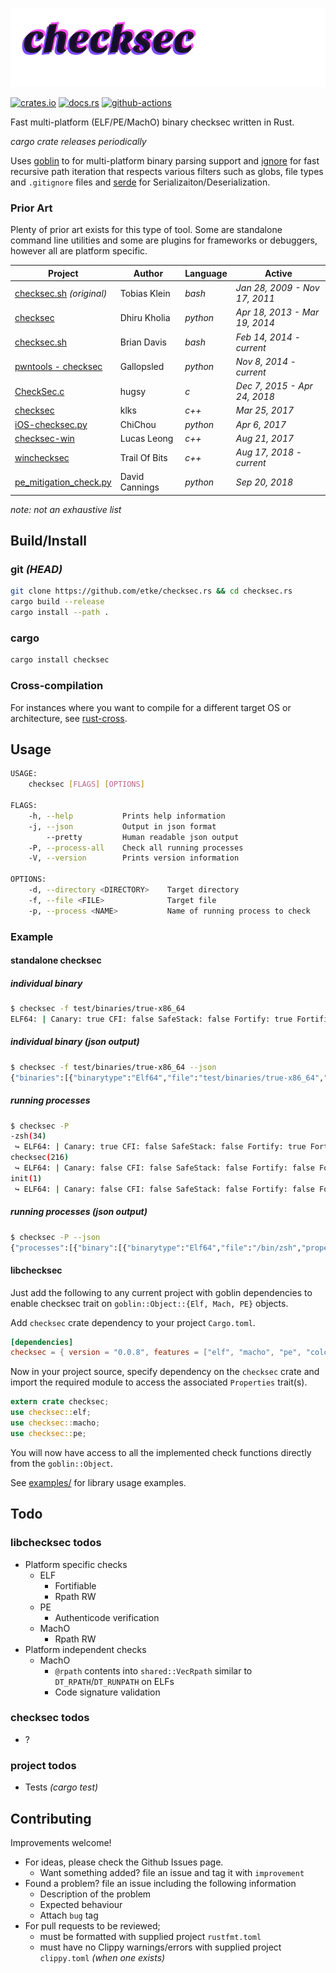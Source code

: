 ![checksec.rs](./resources/checksec.svg)

[![crates.io](https://img.shields.io/crates/v/checksec.svg)](https://crates.io/crates/checksec) [![docs.rs](https://docs.rs/checksec/badge.svg)](https://docs.rs/checksec) [![github-actions](https://github.com/etke/checksec.rs/workflows/github%20actions/badge.svg?branch=master)](https://github.com/etke/checksec.rs/actions)

Fast multi-platform (ELF/PE/MachO) binary checksec written in Rust.

*cargo crate releases periodically*

Uses [goblin](https://docs.rs/goblin) to for multi-platform binary parsing support and [ignore](https://docs.rs/ignore) for fast recursive path iteration that respects various filters such as globs, file types and `.gitignore` files and [serde](https://docs.rs/serde) for Serializaiton/Deserialization.

### Prior Art

Plenty of prior art exists for this type of tool. Some are standalone command line utilities and some are plugins for frameworks or debuggers, however all are platform specific.

Project | Author | Language | Active
--- | --- |--- | ---
[checksec.sh](http://trapkit.de/tools/checksec.html) *(original)*| Tobias Klein | _bash_ | *Jan 28, 2009 - Nov 17, 2011*
[checksec](https://github.com/kholia/checksec) | Dhiru Kholia | _python_ | *Apr 18, 2013 - Mar 19, 2014*
[checksec.sh](https://github.com/slimm609/checksec.sh) | Brian Davis | _bash_ | *Feb 14, 2014 - current*
[pwntools - checksec](https://github.com/Gallopsled/pwntools/blob/26598f3da61677da6254daf25f699bda6635d803/pwnlib/elf/elf.py#L1734) | Gallopsled | _python_ | *Nov 8, 2014 - current*
[CheckSec.c](https://github.com/hugsy/stuff/blob/master/CheckSec.c)| hugsy | _c_ | *Dec 7, 2015 - Apr 24, 2018*
[checksec](https://github.com/klks/checksec) | klks | _c++_ | *Mar 25, 2017*
[iOS-checksec.py](https://gist.github.com/ChiChou/15f0772db25343be0bb7072f15992a4e) | ChiChou | _python_ | *Apr 6, 2017*
[checksec-win](https://github.com/wmliang/checksec-win) | Lucas Leong | _c++_ | *Aug 21, 2017*
[winchecksec](https://github.com/trailofbits/winchecksec) | Trail Of Bits | _c++_ | *Aug 17, 2018 - current*
[pe_mitigation_check.py](https://gist.github.com/edeca/d123c5eb2ce541f36ab245da544d80cd) | David Cannings | _python_ | *Sep 20, 2018*

*note: not an exhaustive list*

## Build/Install

### git *(HEAD)*

```sh
git clone https://github.com/etke/checksec.rs && cd checksec.rs
cargo build --release
cargo install --path .
```

### cargo

```sh
cargo install checksec
```

### Cross-compilation

For instances where you want to compile for a different target OS or architecture, see [rust-cross](https://github.com/japaric/rust-cross).

## Usage

```sh
USAGE:
    checksec [FLAGS] [OPTIONS]

FLAGS:
    -h, --help           Prints help information
    -j, --json           Output in json format
        --pretty         Human readable json output
    -P, --process-all    Check all running processes
    -V, --version        Prints version information

OPTIONS:
    -d, --directory <DIRECTORY>    Target directory
    -f, --file <FILE>              Target file
    -p, --process <NAME>           Name of running process to check
```

### Example

#### standalone checksec

##### individual binary

```sh
$ checksec -f test/binaries/true-x86_64
ELF64: | Canary: true CFI: false SafeStack: false Fortify: true Fortified: 2 NX: true PIE: None Relro: Partial RPATH: None RUNPATH: None | File: test/binaries/true-x86_64
```

##### individual binary (json output)

```sh
$ checksec -f test/binaries/true-x86_64 --json
{"binaries":[{"binarytype":"Elf64","file":"test/binaries/true-x86_64","properties":{"Elf":{"canary":true,"clang_cfi":false,"clang_safestack":false,"fortified":2,"fortify":true,"nx":true,"pie":"None","relro":"Partial","rpath":{"paths":["None"]},"runpath":{"paths":["None"]}}}}]}
```

##### running processes

```sh
$ checksec -P
-zsh(34)
 ↪ ELF64: | Canary: true CFI: false SafeStack: false Fortify: true Fortified: 8 NX: true PIE: Full Relro: Full RPATH: None RUNPATH: None | File: /bin/zsh
checksec(216)
 ↪ ELF64: | Canary: false CFI: false SafeStack: false Fortify: false Fortified: 0 NX: true PIE: Full Relro: Full RPATH: None RUNPATH: None | File: /home/etke/.cargo/bin/checksec
init(1)
 ↪ ELF64: | Canary: false CFI: false SafeStack: false Fortify: false Fortified: 0 NX: true PIE: None Relro: Partial RPATH: None RUNPATH: None | File: /init
```

##### running processes (json output)

```sh
$ checksec -P --json
{"processes":[{"binary":[{"binarytype":"Elf64","file":"/bin/zsh","properties":{"Elf":{"canary":true,"clang_cfi":false,"clang_safestack":false,"fortified":8,"fortify":true,"nx":true,"pie":"PIE","relro":"Full","rpath":{"paths":["None"]},"runpath":{"paths":["None"]}}}}],"pid":34},{"binary":[{"binarytype":"Elf64","file":"/init","properties":{"Elf":{"canary":false,"clang_cfi":false,"clang_safestack":false,"fortified":0,"fortify":false,"nx":true,"pie":"None","relro":"Partial","rpath":{"paths":["None"]},"runpath":{"paths":["None"]}}}}],"pid":1},{"binary":[{"binarytype":"Elf64","file":"/home/etke/.cargo/bin/checksec","properties":{"Elf":{"canary":false,"clang_cfi":false,"clang_safestack":false,"fortified":0,"fortify":false,"nx":true,"pie":"PIE","relro":"Full","rpath":{"paths":["None"]},"runpath":{"paths":["None"]}}}}],"pid":232}]}
```

#### libchecksec

Just add the following to any current project with goblin dependencies to enable checksec trait on `goblin::Object::{Elf, Mach, PE}` objects.

Add `checksec` crate dependency to your project `Cargo.toml`.

```toml
[dependencies]
checksec = { version = "0.0.8", features = ["elf", "macho", "pe", "color"] }
```

Now in your project source, specify dependency on the `checksec` crate and import the required module to access the associated `Properties` trait(s).

```rust
extern crate checksec;
use checksec::elf;
use checksec::macho;
use checksec::pe;
```

You will now have access to all the implemented check functions directly from the `goblin::Object`.

See [examples/](https://github.com/etke/checksec.rs/tree/master/examples) for library usage examples.

## Todo

### libchecksec todos

* Platform specific checks
  * ELF
    * Fortifiable
    * Rpath RW
  * PE
    * Authenticode verification
  * MachO
    * Rpath RW
* Platform independent checks
  * MachO
    * `@rpath` contents into `shared::VecRpath` similar to `DT_RPATH`/`DT_RUNPATH` on ELFs
    * Code signature validation

### checksec todos

* ?

### project todos

* Tests *(cargo test)*

## Contributing

Improvements welcome!

* For ideas, please check the Github Issues page.
  * Want something added? file an issue and tag it with `improvement`
* Found a problem? file an issue including the following information
  * Description of the problem
  * Expected behaviour
  * Attach `bug` tag
* For pull requests to be reviewed;
  * must be formatted with supplied project `rustfmt.toml`
  * must have no Clippy warnings/errors with supplied project `clippy.toml` *(when one exists)*
